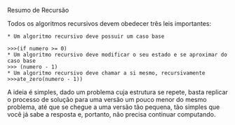Resumo de Recursão

Todos os algoritmos recursivos devem obedecer três leis importantes: 
    
    * Um algoritmo recursivo deve possuir um caso base 
    
    >>>(if numero >= 0)
    * Um algoritmo recursivo deve modificar o seu estado e se aproximar do caso base
    >>> (numero - 1) 
    * Um algoritmo recursivo deve chamar a si mesmo, recursivamente 
    >>>ate_zero(numero - 1))

A ideia é simples, dado um problema cuja estrutura se repete, basta replicar o processo de solução para uma versão um pouco menor do mesmo problema, até que se chegue a uma versão tão pequena, tão simples que você já sabe a resposta e, portanto, não precisa continuar computando. 

